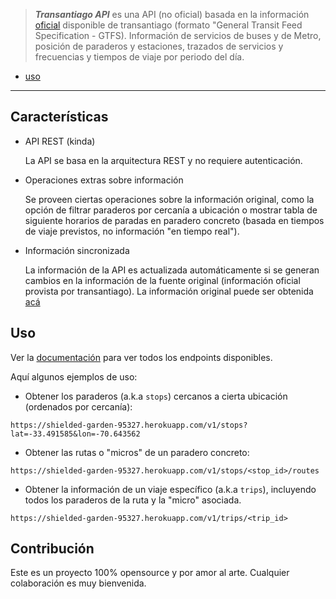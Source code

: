 
> ***Transantiago API*** es una API (no oficial) basada en la información [oficial](https://www.dtpm.cl/index.php/2013-04-24-14-10-40/gtfs-vigente) disponible de transantiago (formato "General Transit Feed Specification - GTFS). Información de servicios de buses y de Metro, posición de paraderos y estaciones, trazados de servicios y frecuencias y tiempos de viaje por periodo del día.

- [uso](#Uso)

---

## Características

- API REST (kinda)

  La API se basa en la arquitectura REST y no requiere autenticación.

- Operaciones extras sobre información

  Se proveen ciertas operaciones sobre la información original, como la opción de filtrar paraderos por cercanía a ubicación o mostrar tabla de siguiente horarios de paradas en paradero concreto (basada en tiempos de viaje previstos, no información "en tiempo real"). 

- Información sincronizada

  La información de la API es actualizada automáticamente si se generan cambios en la información de la fuente original (información oficial provista por transantiago). La información original puede ser obtenida [acá](https://www.dtpm.cl/index.php/2013-04-24-14-10-40/gtfs-vigente)

## Uso

Ver la [documentación](https://ignaciohermosilla.github.io/transantiago-api/#/api) para ver todos los endpoints disponibles. 

Aquí algunos ejemplos de uso:

- Obtener los paraderos (a.k.a `stops`) cercanos a cierta ubicación (ordenados por cercanía):

```
https://shielded-garden-95327.herokuapp.com/v1/stops?lat=-33.491585&lon=-70.643562
```

- Obtener las rutas o "micros" de un paradero concreto:

```
https://shielded-garden-95327.herokuapp.com/v1/stops/<stop_id>/routes
```

- Obtener la información de un viaje específico (a.k.a `trips`), incluyendo todos los paraderos de la ruta y la "micro" asociada.

```
https://shielded-garden-95327.herokuapp.com/v1/trips/<trip_id>
```

## Contribución

Este es un proyecto 100% opensource y por amor al arte. Cualquier colaboración es muy bienvenida.

